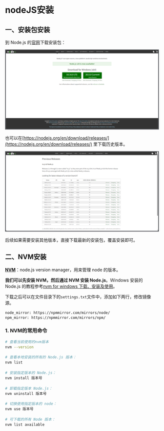 # nodeJS安装

## 一、安装包安装

到 Node.js 的[官网](https://nodejs.org/en/)下载安装包：

![](./images/install.png)

也可以在[https://nodejs.org/en/download/releases/](https://nodejs.org/en/download/releases/) 里下载历史版本。

![](./images/history.png)

后续如果需要安装其他版本，直接下载最新的安装包，覆盖安装即可。

## 二、NVM安装

**[NVM](https://github.com/nvm-sh/nvm)**：node.js version manager，用来管理 node 的版本。

**我们可以先安装 NVM，然后通过 NVM 安装 Node.js**。Windows 安装的 Node.js 的教程参考[nvm for windows 下载、安装及使用](https://juejin.cn/post/7074108351524634655)。

下载之后可以在文件目录下的`settings.txt`文件中，添加如下两行，修改镜像源。

```
node_mirror: https://npmmirror.com/mirrors/node/
npm_mirror: https://npmmirror.com/mirrors/npm/
```

### 1. NVM的常用命令

```sh
# 查看当前使用的nvm版本
nvm --version

# 查看本地安装的所有的 Node.js 版本：
nvm list

# 安装指定版本的 Node.js：
nvm install 版本号

# 卸载指定版本 Node.js：
nvm uninstall 版本号

# 切换使用指定版本的 node：
nvm use 版本号

# 可下载的所有 Node 版本：
nvm list available
```

